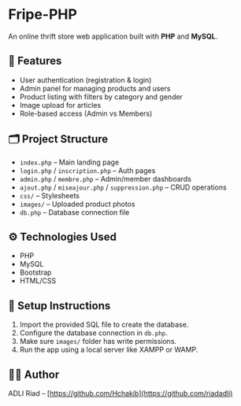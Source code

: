 # Fripe-PHP

An online thrift store web application built with **PHP** and **MySQL**.

## 🛒 Features

- User authentication (registration & login)
- Admin panel for managing products and users
- Product listing with filters by category and gender
- Image upload for articles
- Role-based access (Admin vs Members)

## 🗂️ Project Structure

- `index.php` – Main landing page
- `login.php` / `inscription.php` – Auth pages
- `admin.php` / `membre.php` – Admin/member dashboards
- `ajout.php` / `miseajour.php` / `suppression.php` – CRUD operations
- `css/` – Stylesheets
- `images/` – Uploaded product photos
- `db.php` – Database connection file

## ⚙️ Technologies Used

- PHP
- MySQL
- Bootstrap
- HTML/CSS

## 🧪 Setup Instructions

1. Import the provided SQL file to create the database.
2. Configure the database connection in `db.php`.
3. Make sure `images/` folder has write permissions.
4. Run the app using a local server like XAMPP or WAMP.

## 🧑‍💻 Author

ADLI Riad – [https://github.com/Hchakib](https://github.com/riadadli)
